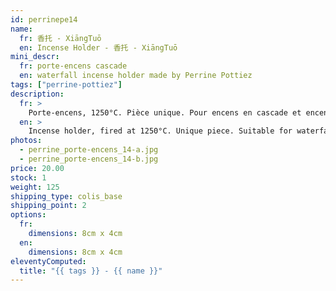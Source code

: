 ```yaml
---
id: perrinepe14
name:
  fr: 香托 - XiāngTuō
  en: Incense Holder - 香托 - XiāngTuō
mini_descr:
  fr: porte-encens cascade
  en: waterfall incense holder made by Perrine Pottiez
tags: ["perrine-pottiez"]
description:
  fr: >
    Porte-encens, 1250°C. Pièce unique. Pour encens en cascade et encens normal.
  en: >
    Incense holder, fired at 1250°C. Unique piece. Suitable for waterfall incense and regular incense.
photos:
  - perrine_porte-encens_14-a.jpg
  - perrine_porte-encens_14-b.jpg
price: 20.00
stock: 1
weight: 125
shipping_type: colis_base
shipping_point: 2
options:
  fr:
    dimensions: 8cm x 4cm
  en:
    dimensions: 8cm x 4cm
eleventyComputed:
  title: "{{ tags }} - {{ name }}"
---
```

